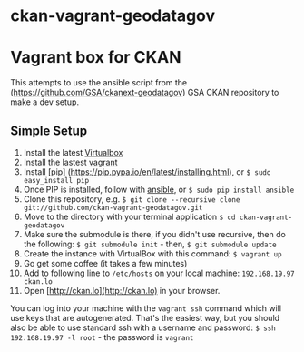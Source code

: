ckan-vagrant-geodatagov
=======================

# Vagrant box for CKAN 

This attempts to use the ansible script from the (https://github.com/GSA/ckanext-geodatagov) GSA CKAN repository to make a dev setup.

## Simple Setup

1. Install the latest [Virtualbox](https://www.virtualbox.org/wiki/Downloads)
2. Install the lastest [vagrant](http://downloads.vagrantup.com/)
3. Install [pip] (https://pip.pypa.io/en/latest/installing.html), or `$ sudo easy_install pip`
4. Once PIP is installed, follow with [ansible](http://docs.ansible.com/intro_installation.html), or `$ sudo pip install ansible`
5. Clone this repository, e.g. `$ git clone --recursive clone git://github.com/ckan-vagrant-geodatagov.git`
6. Move to the directory with your terminal application `$ cd ckan-vagrant-geodatagov`
7. Make sure the submodule is there, if you didn't use recursive, then do the following: 
	`$ git submodule init` - then, `$ git submodule update`
8. Create the instance with VirtualBox with this command: `$ vagrant up` 
9. Go get some coffee (it takes a few minutes)
10. Add to following line to `/etc/hosts` on your local machine:  `192.168.19.97 ckan.lo`
11. Open [http://ckan.lo](http://ckan.lo) in your browser.
	
You can log into your machine with the ```vagrant ssh``` command which will use keys that are autogenerated. That's the easiest way, but you should also be able to use standard ssh with a username and password: ```$ ssh 192.168.19.97 -l root``` - the password is ```vagrant``` 
